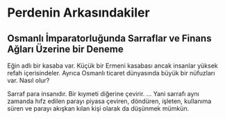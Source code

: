 # Perdenin Arkasındakiler
## Osmanlı İmparatorluğunda Sarraflar ve Finans Ağları Üzerine bir Deneme

Eğin adlı bir kasaba var. Küçük bir Ermeni kasabası ancak insanlar yüksek refah içerisindeler. Ayrıca Osmanlı ticaret dünyasında büyük bir nüfuzları var. Nasıl olur?

Sarraf para insanıdır. Bir kıymeti diğerine çevirir. ... Yani sarrafı aynı zamanda hıfz edilen parayı piyasa çeviren, döndüren, işleten, kullanıma süren ve parayı akışkan kılan kişi olarak da düşünmek mümkün.
